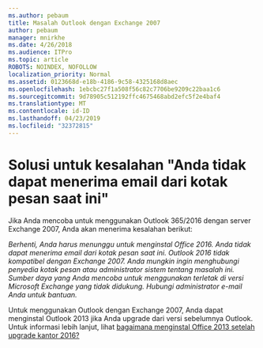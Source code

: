 ```yaml
---
ms.author: pebaum
title: Masalah Outlook dengan Exchange 2007
author: pebaum
manager: mnirkhe
ms.date: 4/26/2018
ms.audience: ITPro
ms.topic: article
ROBOTS: NOINDEX, NOFOLLOW
localization_priority: Normal
ms.assetid: 0123668d-e18b-4186-9c58-4325168d8aec
ms.openlocfilehash: 1ebcbc27f1a508f56c82c7706be9209c22baa1c6
ms.sourcegitcommit: 9d78905c512192ffc4675468abd2efc5f2e4baf4
ms.translationtype: MT
ms.contentlocale: id-ID
ms.lasthandoff: 04/23/2019
ms.locfileid: "32372815"
---
```

# <a name="solution-for-error-you-wont-be-able-to-receive-mail-from-a-current-mailbox"></a>Solusi untuk kesalahan "Anda tidak dapat menerima email dari kotak pesan saat ini"
Jika Anda mencoba untuk menggunakan Outlook 365/2016 dengan server Exchange 2007, Anda akan menerima kesalahan berikut:

*Berhenti, Anda harus menunggu untuk menginstal Office 2016. Anda tidak dapat menerima email dari kotak pesan saat ini. Outlook 2016 tidak kompatibel dengan Exchange 2007. Anda mungkin ingin menghubungi penyedia kotak pesan atau administrator sistem tentang masalah ini. Sumber daya yang Anda mencoba untuk menggunakan terletak di versi Microsoft Exchange yang tidak didukung. Hubungi administrator e-mail Anda untuk bantuan.*

Untuk menggunakan Outlook dengan Exchange 2007, Anda dapat menginstal Outlook 2013 jika Anda upgrade dari versi sebelumnya Outlook. Untuk informasi lebih lanjut, lihat [bagaimana menginstal Office 2013 setelah upgrade kantor 2016?](https://support.office.com/article/a6ca92f4-cbb4-4609-9fdb-f8d3dd6812f3)
